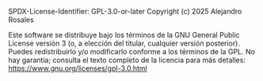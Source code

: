 SPDX-License-Identifier: GPL-3.0-or-later
Copyright (c) 2025 Alejandro Rosales

Este software se distribuye bajo los términos de la GNU General Public License versión 3 (o, a elección del titular, cualquier versión posterior).
Puedes redistribuirlo y/o modificarlo conforme a los términos de la GPL. No hay garantía; consulta el texto completo de la licencia para más detalles: https://www.gnu.org/licenses/gpl-3.0.html
